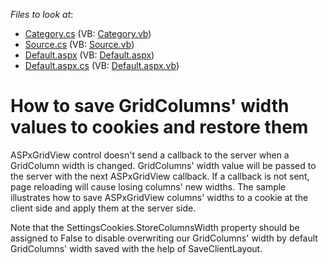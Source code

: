 <!-- default file list -->
*Files to look at*:

* [Category.cs](./CS/App_Code/Category.cs) (VB: [Category.vb](./VB/App_Code/Category.vb))
* [Source.cs](./CS/App_Code/Source.cs) (VB: [Source.vb](./VB/App_Code/Source.vb))
* [Default.aspx](./CS/Default.aspx) (VB: [Default.aspx](./VB/Default.aspx))
* [Default.aspx.cs](./CS/Default.aspx.cs) (VB: [Default.aspx.vb](./VB/Default.aspx.vb))
<!-- default file list end -->
# How to save GridColumns' width values to cookies and restore them


<p>ASPxGridView control doesn't send a callback to the server when a GridColumn width is changed. GridColumns' width value will be passed to the server with the next ASPxGridView callback. If a callback is not sent, page reloading will cause losing columns' new widths. The sample illustrates how to save ASPxGridView columns' widths to a cookie at the client side and apply them at the server side. </p>
<p>Note that the SettingsCookies.StoreColumnsWidth property should be assigned to False to disable overwriting our GridColumns' width by default GridColumns' width saved with the help of SaveClientLayout.</p>

<br/>


